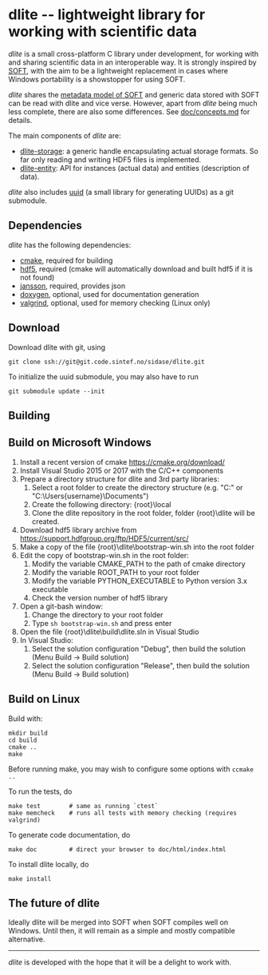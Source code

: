 dlite -- lightweight library for working with scientific data
=============================================================
*dlite* is a small cross-platform C library under development, for
working with and sharing scientific data in an interoperable way.  It
is strongly inspired by [SOFT][1], with the aim to be a lightweight
replacement in cases where Windows portability is a showstopper for
using SOFT.

*dlite* shares the [metadata model of SOFT][2] and generic data stored
with SOFT can be read with dlite and vice verse.  However, apart from
*dlite* being much less complete, there are also some differences.
See [doc/concepts.md](doc/concepts.md) for details.

The main components of *dlite* are:
  - [dlite-storage](src/dlite-storage.h): a generic handle
    encapsulating actual storage formats.  So far only reading and
    writing HDF5 files is implemented.
  - [dlite-entity](src/dlite-entity.h): API for instances (actual data) and
    entities (description of data).

*dlite* also includes [uuid][3] (a small library for generating UUIDs)
as a git submodule.


Dependencies
------------
*dlite* has the following dependencies:
  - [cmake][4], required for building
  - [hdf5][5], required (cmake will automatically download and built hdf5
    if it is not found)
  - [jansson][6], required, provides json
  - [doxygen][7], optional, used for documentation generation
  - [valgrind][8], optional, used for memory checking (Linux only)


Download
--------
Download dlite with git, using

    git clone ssh://git@git.code.sintef.no/sidase/dlite.git

To initialize the uuid submodule, you may also have to run

    git submodule update --init


Building
--------

## Build on Microsoft Windows

1. Install a recent version of cmake https://cmake.org/download/
2. Install Visual Studio 2015 or 2017 with the C/C++ components
3. Prepare a directory structure for dlite and 3rd party libraries:
    1. Select a root folder to create the directory structure (e.g. "C:\" or "C:\Users\{username}\Documents\")
	2. Create the following directory: {root}\local
	3. Clone the dlite repository in the root folder, folder {root}\dlite will be created.
4. Download hdf5 library archive from https://support.hdfgroup.org/ftp/HDF5/current/src/
5. Make a copy of the file {root}\dlite\bootstrap-win.sh into the root folder
6. Edit the copy of bootstrap-win.sh in the root folder:
	1. Modify the variable CMAKE_PATH to the path of cmake directory
	2. Modify the variable ROOT_PATH to your root folder
	3. Modify the variable PYTHON_EXECUTABLE to Python version 3.x executable
	4. Check the version number of hdf5 library
7. Open a git-bash window:
	1. Change the directory to your root folder
	2. Type `sh bootstrap-win.sh` and press enter
8. Open the file {root}\dlite\build\dlite.sln in Visual Studio
9. In Visual Studio:
    1. Select the solution configuration "Debug", then build the solution (Menu Build -> Build solution)
	2. Select the solution configuration "Release", then build the solution (Menu Build -> Build solution)

## Build on Linux

Build with:

    mkdir build
    cd build
    cmake ..
    make

Before running make, you may wish to configure some options with
`ccmake ..`

To run the tests, do

    make test        # same as running `ctest`
    make memcheck    # runs all tests with memory checking (requires valgrind)

To generate code documentation, do

    make doc         # direct your browser to doc/html/index.html

To install dlite locally, do

    make install


The future of dlite
-------------------
Ideally dlite will be merged into SOFT when SOFT compiles well on Windows.
Until then, it will remain as a simple and mostly compatible alternative.


---

*dlite* is developed with the hope that it will be a delight to work with.

[1]: https://stash.code.sintef.no/projects/SOFT/repos/soft5/
[2]: https://github.com/NanoSim/Porto/blob/porto/Preview-Final-Release/doc/manual/02_soft_introduction.md#soft5-features
[3]: https://stash.code.sintef.no/projects/sidase/repos/uuid/
[4]: https://cmake.org/
[5]: https://support.hdfgroup.org/HDF5/
[6]: http://www.digip.org/jansson/
[7]: http://www.doxygen.org/
[8]: http://valgrind.org/
[9]: https://github.com/petervaro/sodyll
